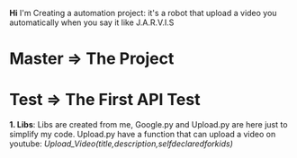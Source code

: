 **Hi**
I'm Creating a automation project: it's a robot that upload a video you automatically when you say it like J.A.R.V.I.S

# Master => The Project
# Test => The First API Test

**1. Libs**:
Libs are created from me, Google.py and Upload.py are here just to simplify my code. Upload.py have a function that can upload a video on youtube: *Upload_Video(title,description,selfdeclaredforkids)*
